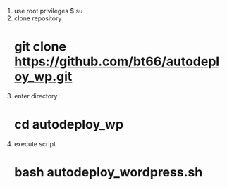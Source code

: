 
1. use root privileges
   $ su 
2. clone repository 
   # git clone https://github.com/bt66/autodeploy_wp.git
3. enter directory 
   # cd autodeploy_wp
4. execute script 
   # bash autodeploy_wordpress.sh
